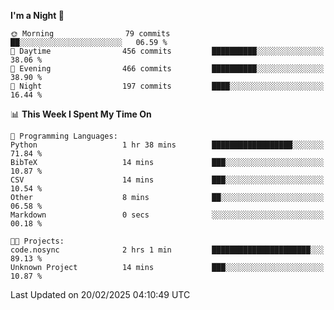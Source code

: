 <!--START_SECTION:waka-->
**I'm a Night 🦉** 

```text
🌞 Morning                79 commits          ██░░░░░░░░░░░░░░░░░░░░░░░   06.59 % 
🌆 Daytime                456 commits         ██████████░░░░░░░░░░░░░░░   38.06 % 
🌃 Evening                466 commits         ██████████░░░░░░░░░░░░░░░   38.90 % 
🌙 Night                  197 commits         ████░░░░░░░░░░░░░░░░░░░░░   16.44 % 
```


📊 **This Week I Spent My Time On** 

```text
💬 Programming Languages: 
Python                   1 hr 38 mins        ██████████████████░░░░░░░   71.84 % 
BibTeX                   14 mins             ███░░░░░░░░░░░░░░░░░░░░░░   10.87 % 
CSV                      14 mins             ███░░░░░░░░░░░░░░░░░░░░░░   10.54 % 
Other                    8 mins              ██░░░░░░░░░░░░░░░░░░░░░░░   06.58 % 
Markdown                 0 secs              ░░░░░░░░░░░░░░░░░░░░░░░░░   00.18 % 

🐱‍💻 Projects: 
code.nosync              2 hrs 1 min         ██████████████████████░░░   89.13 % 
Unknown Project          14 mins             ███░░░░░░░░░░░░░░░░░░░░░░   10.87 % 
```


 Last Updated on 20/02/2025 04:10:49 UTC
<!--END_SECTION:waka-->

